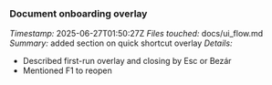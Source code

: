 ### Document onboarding overlay
*Timestamp:* 2025-06-27T01:50:27Z
*Files touched:* docs/ui_flow.md
*Summary:* added section on quick shortcut overlay
*Details:*
- Described first-run overlay and closing by Esc or Bezár
- Mentioned F1 to reopen
